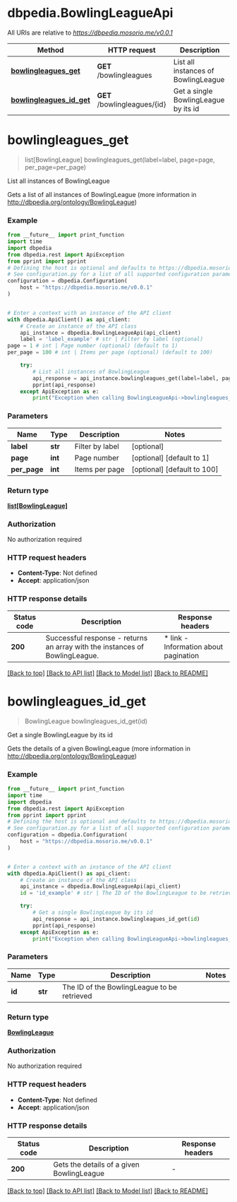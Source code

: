 # dbpedia.BowlingLeagueApi

All URIs are relative to *https://dbpedia.mosorio.me/v0.0.1*

Method | HTTP request | Description
------------- | ------------- | -------------
[**bowlingleagues_get**](BowlingLeagueApi.md#bowlingleagues_get) | **GET** /bowlingleagues | List all instances of BowlingLeague
[**bowlingleagues_id_get**](BowlingLeagueApi.md#bowlingleagues_id_get) | **GET** /bowlingleagues/{id} | Get a single BowlingLeague by its id


# **bowlingleagues_get**
> list[BowlingLeague] bowlingleagues_get(label=label, page=page, per_page=per_page)

List all instances of BowlingLeague

Gets a list of all instances of BowlingLeague (more information in http://dbpedia.org/ontology/BowlingLeague)

### Example

```python
from __future__ import print_function
import time
import dbpedia
from dbpedia.rest import ApiException
from pprint import pprint
# Defining the host is optional and defaults to https://dbpedia.mosorio.me/v0.0.1
# See configuration.py for a list of all supported configuration parameters.
configuration = dbpedia.Configuration(
    host = "https://dbpedia.mosorio.me/v0.0.1"
)


# Enter a context with an instance of the API client
with dbpedia.ApiClient() as api_client:
    # Create an instance of the API class
    api_instance = dbpedia.BowlingLeagueApi(api_client)
    label = 'label_example' # str | Filter by label (optional)
page = 1 # int | Page number (optional) (default to 1)
per_page = 100 # int | Items per page (optional) (default to 100)

    try:
        # List all instances of BowlingLeague
        api_response = api_instance.bowlingleagues_get(label=label, page=page, per_page=per_page)
        pprint(api_response)
    except ApiException as e:
        print("Exception when calling BowlingLeagueApi->bowlingleagues_get: %s\n" % e)
```

### Parameters

Name | Type | Description  | Notes
------------- | ------------- | ------------- | -------------
 **label** | **str**| Filter by label | [optional] 
 **page** | **int**| Page number | [optional] [default to 1]
 **per_page** | **int**| Items per page | [optional] [default to 100]

### Return type

[**list[BowlingLeague]**](BowlingLeague.md)

### Authorization

No authorization required

### HTTP request headers

 - **Content-Type**: Not defined
 - **Accept**: application/json

### HTTP response details
| Status code | Description | Response headers |
|-------------|-------------|------------------|
**200** | Successful response - returns an array with the instances of BowlingLeague. |  * link - Information about pagination <br>  |

[[Back to top]](#) [[Back to API list]](../README.md#documentation-for-api-endpoints) [[Back to Model list]](../README.md#documentation-for-models) [[Back to README]](../README.md)

# **bowlingleagues_id_get**
> BowlingLeague bowlingleagues_id_get(id)

Get a single BowlingLeague by its id

Gets the details of a given BowlingLeague (more information in http://dbpedia.org/ontology/BowlingLeague)

### Example

```python
from __future__ import print_function
import time
import dbpedia
from dbpedia.rest import ApiException
from pprint import pprint
# Defining the host is optional and defaults to https://dbpedia.mosorio.me/v0.0.1
# See configuration.py for a list of all supported configuration parameters.
configuration = dbpedia.Configuration(
    host = "https://dbpedia.mosorio.me/v0.0.1"
)


# Enter a context with an instance of the API client
with dbpedia.ApiClient() as api_client:
    # Create an instance of the API class
    api_instance = dbpedia.BowlingLeagueApi(api_client)
    id = 'id_example' # str | The ID of the BowlingLeague to be retrieved

    try:
        # Get a single BowlingLeague by its id
        api_response = api_instance.bowlingleagues_id_get(id)
        pprint(api_response)
    except ApiException as e:
        print("Exception when calling BowlingLeagueApi->bowlingleagues_id_get: %s\n" % e)
```

### Parameters

Name | Type | Description  | Notes
------------- | ------------- | ------------- | -------------
 **id** | **str**| The ID of the BowlingLeague to be retrieved | 

### Return type

[**BowlingLeague**](BowlingLeague.md)

### Authorization

No authorization required

### HTTP request headers

 - **Content-Type**: Not defined
 - **Accept**: application/json

### HTTP response details
| Status code | Description | Response headers |
|-------------|-------------|------------------|
**200** | Gets the details of a given BowlingLeague |  -  |

[[Back to top]](#) [[Back to API list]](../README.md#documentation-for-api-endpoints) [[Back to Model list]](../README.md#documentation-for-models) [[Back to README]](../README.md)

